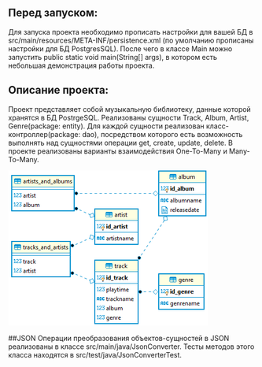 ## Перед запуском:
Для запуска проекта необходимо прописать настройки для вашей БД в src/main/resources/META-INF/persistence.xml (по умолчанию прописаны настройки для БД PostgresSQL). После чего в классе Main можно запустить public static void main(String[] args), в котором есть небольшая демонстрация работы проекта.
## Описание проекта:
Проект представляет собой музыкальную библиотеку, данные которой хранятся в БД PostrgeSQL. Реализованы сущности Track, Album, 
Artist, Genre(package: entity). Для каждой сущности реализован класс-контроллер(package: dao), посредством которого есть 
возможность выполнять над сущностями операции get, create, update, delete. В проекте реализованы варианты взаимодействия
One-To-Many и Many-To-Many.

![alt text](Schema.PNG "Schema")

##JSON
Операции преобразования объектов-сущностей в JSON реализованы в классе src/main/java/JsonConverter.
Тесты методов этого класса находятся в src/test/java/JsonConverterTest.
